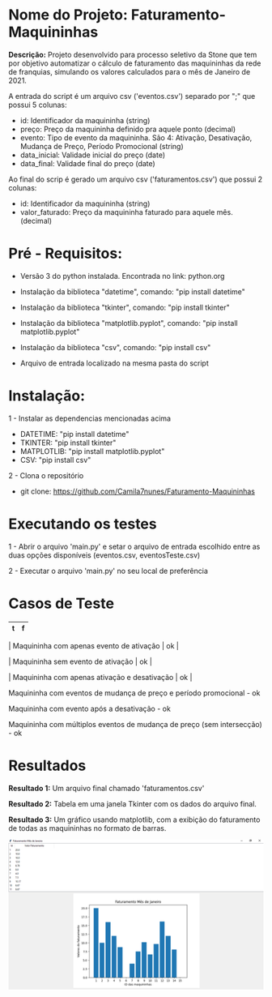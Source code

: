 # Nome do Projeto: Faturamento-Maquininhas
**Descrição:** Projeto desenvolvido para processo seletivo da Stone que tem por objetivo automatizar o cálculo de faturamento das maquininhas da rede de franquias, simulando os valores calculados para o mês de Janeiro de 2021.

A entrada do script é um arquivo csv ('eventos.csv') separado por ";" que possui 5 colunas:
- id: Identificador da maquininha (string)
- preço: Preço da maquininha definido pra aquele ponto (decimal)
- evento: Tipo de evento da maquininha. São 4: Ativação, Desativação, Mudança de Preço, Período Promocional (string)
- data_inicial: Validade inicial do preço (date)
- data_final: Validade final do preço (date)

Ao final do scrip é gerado um arquivo csv ('faturamentos.csv') que possui 2 colunas:
- id: Identificador da maquininha (string)
- valor_faturado: Preço da maquininha faturado para aquele mês. (decimal)

# Pré - Requisitos:
- Versão 3 do python instalada. Encontrada no link: python.org

- Instalação da biblioteca "datetime", comando: "pip install datetime"
- Instalação da biblioteca "tkinter", comando: "pip install tkinter"
- Instalação da biblioteca "matplotlib.pyplot", comando: "pip install matplotlib.pyplot"
- Instalação da biblioteca "csv", comando: "pip install csv"

- Arquivo de entrada localizado na mesma pasta do script

# Instalação:
1 - Instalar as dependencias mencionadas acima
 - DATETIME: "pip install datetime"
 - TKINTER: "pip install tkinter"
 - MATPLOTLIB: "pip install matplotlib.pyplot"
 - CSV: "pip install csv"

2 - Clona o repositório
 - git clone: https://github.com/Camila7nunes/Faturamento-Maquininhas

# Executando os testes
1 - Abrir o arquivo 'main.py' e setar o arquivo de entrada escolhido entre as duas opções disponíveis (eventos.csv, eventosTeste.csv)
 
2 - Executar o arquivo 'main.py' no seu local de preferência

# Casos de Teste
| t                                                       | f  |
| ------------------------------------------------------- | -- |

| Maquininha com apenas evento de ativação                | ok |

| Maquininha sem evento de ativação                       | ok |

| Maquininha com apenas ativação e desativação            | ok |

Maquininha com eventos de mudança de preço e período promocional - ok

Maquininha com evento após a desativação - ok

Maquininha com múltiplos eventos de mudança de preço (sem intersecção) - ok

# Resultados

**Resultado 1:** Um arquivo final chamado 'faturamentos.csv'

**Resultado 2:** Tabela em uma janela Tkinter com os dados do arquivo final.

**Resultado 3:** Um gráfico usando matplotlib, com a exibição do faturamento de todas as maquininhas no formato de barras.

![](./imagemResultado/imagemResultado.png)
